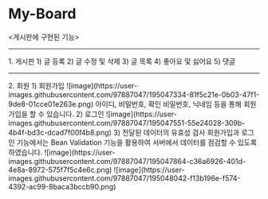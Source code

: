# My-Board

<게시판에 구현된 기능>
<hr>
1. 게시판 
 1) 글 등록
 2) 글 수정 및 삭제
 3) 글 목록
 4) 좋아요 및 싫어요
 5) 댓글

<hr>
2. 회원
 1) 회원가입
 ![image](https://user-images.githubusercontent.com/97887047/195047334-81f5c21e-0b03-47f1-9de8-01cce01e263e.png)
 아이디, 비밀번호, 확인 비밀번호, 닉네임 등을 통해 회원가입을 할 수 있습니다.
 2) 로그인
 ![image](https://user-images.githubusercontent.com/97887047/195047551-55e24028-309b-4b4f-bd3c-dcad7f00f4b8.png)
 3) 전달된 데이터의 유효성 검사
 회원가입과 로그인 기능에서는 Bean Validation 기능을 활용하여 서버에서 데이터를 점검할 수 있도록 하였습니다.
 ![image](https://user-images.githubusercontent.com/97887047/195047864-c36a6926-401d-4e8a-8972-575f7f5c4e6c.png)
 ![image](https://user-images.githubusercontent.com/97887047/195048042-f13b196e-f574-4392-ac99-8baca3bccb90.png)

